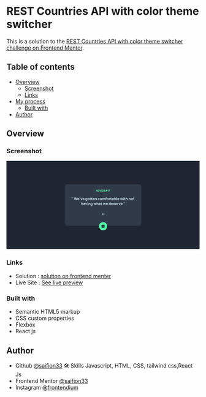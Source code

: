 # REST Countries API with color theme switcher

This is a solution to the [REST Countries API with color theme switcher challenge on Frontend Mentor](https://www.frontendmentor.io/challenges/rest-countries-api-with-color-theme-switcher-5cacc469fec04111f7b848ca).

## Table of contents
- [Overview](#overview)
  - [Screenshot](#screenshot)
  - [Links](#links)
- [My process](#my-process)
  - [Built with](#built-with)
- [Author](#author)

## Overview

### Screenshot

![space tourism websit screenshot](https://github.com/saifion33/advice-generator-app/blob/main/images/Screenshot%20%20Advice%20Generator.png)



### Links

- Solution : [solution on frontend menter]()
- Live Site : [See live preview](https://62f8d4a410051652122f4f90--rest-count.netlify.app/all-countries)


### Built with

- Semantic HTML5 markup
- CSS custom properties
- Flexbox
- React js

## Author
- Github [@saifion33](https://github.com/saifion33)
 🛠 Skills
  Javascript, HTML, CSS, tailwind css,React Js
- Frontend Mentor [@saifion33](https://www.frontendmentor.io/profile/mxplayerofficial)
- Instagram [@frontendium](https://instagram.com/frontendium/)